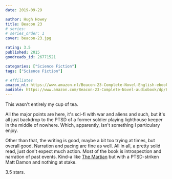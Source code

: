 ```yaml
---
date: 2019-09-29

author: Hugh Howey
title: Beacon 23
# series: 
# series_order: 1
cover: beacon-23.jpg

rating: 3.5
published: 2015
goodreads_id: 26771521

categories: ["Science Fiction"]
tags: ["Science Fiction"]

# Affiliates
amazon_nl: https://www.amazon.nl/Beacon-23-Complete-Novel-English-ebook/dp/B0151HYRCS/?&_encoding=UTF8&tag=sofielambre0f-21&linkCode=ur2&linkId=5d7f0732e891dbda2d3c0ac9f99ac120&camp=247&creative=1211
audible: https://www.amazon.com/Beacon-23-Complete-Novel-audiobook/dp/B016MXGMTG/?&_encoding=UTF8&tag=bramvandenbus-20&linkCode=ur2&linkId=40d06614ce56c09a39e888036c11cca2&camp=1789&creative=9325
---
```


This wasn't entirely my cup of tea.

<!--more-->

All the major points are here, it's sci-fi with war and aliens and such, but it's all just backdrop to the PTSD of a former soldier playing lighthouse keeper in the middle of nowhere. Which, apparently, isn't something I particulary enjoy.

Other than that, the writing is good, maybe a bit too trying at times, but overall good. Narration and pacing are fine as well. All in all, a pretty solid read, just don't expect much action. Most of the book is introspection and narration of past events. Kind-a like [The Martian](2016-11-15-Andy-Weir---The-Martian.md) but with a PTSD-striken Matt Damon and nothing at stake.

3.5 stars.
